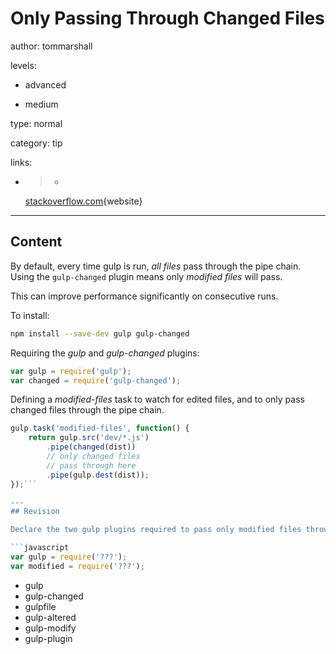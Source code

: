 # Only Passing Through Changed Files
author: tommarshall

levels:

  - advanced

  - medium

type: normal

category: tip

links:

  - >-
    [stackoverflow.com](http://stackoverflow.com/questions/23890806/how-to-run-a-task-only-on-modified-file-with-gulp-watch){website}

---
## Content

By default, every time gulp is run, *all files* pass through the pipe chain. Using the `gulp-changed` plugin means only *modified files* will pass.

This can improve performance significantly on consecutive runs.

To install:
```bash
npm install --save-dev gulp gulp-changed
```
Requiring the *gulp* and *gulp-changed* plugins:
```javaScript
var gulp = require('gulp');
var changed = require('gulp-changed');
```
Defining a *modified-files* task to watch for edited files, and to only pass changed files through the pipe chain.
```javaScript
gulp.task('modified-files', function() {
    return gulp.src('dev/*.js')
        .pipe(changed(dist))
        // only changed files 
        // pass through here
        .pipe(gulp.dest(dist));
});```

---
## Revision

Declare the two gulp plugins required to pass only modified files through a pipe chain: 

```javascript
var gulp = require('???');
var modified = require('???');
```

* gulp
* gulp-changed
* gulpfile
* gulp-altered
* gulp-modify
* gulp-plugin